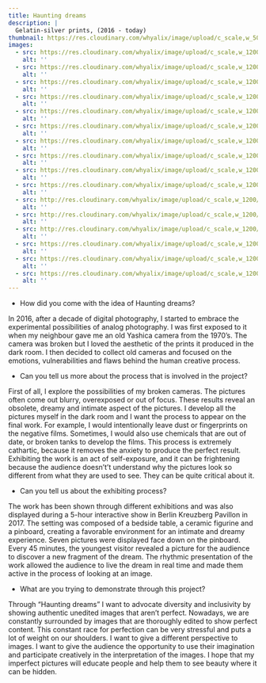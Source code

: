 ```yaml
---
title: Haunting dreams
description: |
  Gelatin-silver prints, (2016 - today)
thumbnail: https://res.cloudinary.com/whyalix/image/upload/c_scale,w_500/v1544417628/alixlucas/haunted-dreams/shoes-and-skeleton.jpg
images:
  - src: https://res.cloudinary.com/whyalix/image/upload/c_scale,w_1200/v1544417628/alixlucas/haunted-dreams/shoes-and-skeleton.jpg
    alt: ''
  - src: https://res.cloudinary.com/whyalix/image/upload/c_scale,w_1200/v1544417628/alixlucas/haunted-dreams/horse-and-cats.jpg
    alt: ''
  - src: https://res.cloudinary.com/whyalix/image/upload/c_scale,w_1200/v1544417621/alixlucas/haunted-dreams/dog-and-monkey.jpg
    alt: ''
  - src: https://res.cloudinary.com/whyalix/image/upload/c_scale,w_1200/v1543643995/alixlucas/haunted-dreams/Haunted-dreams-01.jpg
    alt: ''
  - src: https://res.cloudinary.com/whyalix/image/upload/c_scale,w_1200/v1543643995/alixlucas/haunted-dreams/Haunted-dreams-02.jpg
    alt: ''
  - src: https://res.cloudinary.com/whyalix/image/upload/c_scale,w_1200/v1543643995/alixlucas/haunted-dreams/Haunted-dreams-03.jpg
    alt: ''
  - src: https://res.cloudinary.com/whyalix/image/upload/c_scale,w_1200/v1543643995/alixlucas/haunted-dreams/Haunted-dreams-04.jpg
    alt: ''
  - src: https://res.cloudinary.com/whyalix/image/upload/c_scale,w_1200/v1543643995/alixlucas/haunted-dreams/Haunted-dreams-05.jpg
    alt: ''
  - src: https://res.cloudinary.com/whyalix/image/upload/c_scale,w_1200/v1543643995/alixlucas/haunted-dreams/Haunted-dreams-06.jpg
    alt: ''
  - src: https://res.cloudinary.com/whyalix/image/upload/c_scale,w_1200/v1543643995/alixlucas/haunted-dreams/Haunted-dreams-07.jpg
    alt: ''
  - src: http://res.cloudinary.com/whyalix/image/upload/c_scale,w_1200/v1510518158/alixlucas/expo-haunted-dreams/018-4.jpg
    alt: ''
  - src: http://res.cloudinary.com/whyalix/image/upload/c_scale,w_1200/v1510518200/alixlucas/expo-haunted-dreams/018-2.jpg
    alt: ''
  - src: http://res.cloudinary.com/whyalix/image/upload/c_scale,w_1200/v1510518186/alixlucas/expo-haunted-dreams/018-3.jpg
    alt: ''
  - src: https://res.cloudinary.com/whyalix/image/upload/c_scale,w_1200/v1543643988/alixlucas/haunted-dreams/Haunted-dreams-Process-01.jpg
    alt: ''
  - src: https://res.cloudinary.com/whyalix/image/upload/c_scale,w_1200/v1543643988/alixlucas/haunted-dreams/Haunted-dreams-Process-02.jpg
    alt: ''
  - src: https://res.cloudinary.com/whyalix/image/upload/c_scale,w_1200/v1543643988/alixlucas/haunted-dreams/Haunted-dreams-Process-03.jpg
    alt: ''
---
```


- How did you come with the idea of Haunting dreams?

In 2016, after a decade of digital photography, I started to embrace the experimental possibilities of analog photography. I was first exposed to it when my neighbour gave me an old Yashica camera from the 1970’s. The camera was broken but I loved the aesthetic of the prints it produced in the dark room. I then decided to collect old cameras and focused on the emotions, vulnerabilities and flaws behind the human creative process.

- Can you tell us more about the process that is involved in the project?

First of all, I explore the possibilities of my broken cameras. The pictures often come out blurry, overexposed or out of focus. These results reveal an obsolete, dreamy and intimate aspect of the pictures. I develop all the pictures myself in the dark room and I want the process to appear on the final work. For example, I would intentionally leave dust or fingerprints on the negative films. Sometimes, I would also use chemicals that are out of date, or broken tanks to develop the films. This process is extremely cathartic, because it removes the anxiety to produce the perfect result. Exhibiting the work is an act of self-exposure, and it can be frightening because the audience doesn’t’t understand why the pictures look so different from what they are used to see. They can be quite critical about it.

- Can you tell us about the exhibiting process?

The work has been shown through different exhibitions and was also displayed during a 5-hour interactive show in Berlin Kreuzberg Pavillon in 2017. The setting was composed of a bedside table, a ceramic figurine and a pinboard, creating a favorable environment for an intimate and dreamy experience. Seven pictures were displayed face down on the pinboard. Every 45 minutes, the youngest visitor revealed a picture for the audience to discover a new fragment of the dream. The rhythmic presentation of the work allowed the audience to live the dream in real time and made them active in the process of looking at an image.

- What are you trying to demonstrate through this project?

Through “Haunting dreams” I want to advocate diversity and inclusivity by showing authentic unedited images that aren’t perfect. Nowadays, we are constantly surrounded by images that are thoroughly edited to show perfect content. This constant race for perfection can be very stressful and puts a lot of weight on our shoulders. I want to give a different perspective to images. I want to give the audience the opportunity to use their imagination and participate creatively in the interpretation of the images. I hope that my imperfect pictures will educate people and help them to see beauty where it can be hidden.
